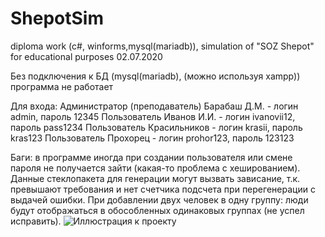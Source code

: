# ShepotSim
diploma work (c#, winforms,mysql(mariadb)), simulation of "SOZ Shepot" for educational purposes 02.07.2020

Без подключения к БД (mysql(mariadb), (можно используя xampp)) программа не работает

Для входа:
Администратор (преподаватель) Барабаш Д.М. - логин admin, пароль 12345
Пользователь Иванов И.И. - логин ivanovii12, пароль pass1234
Пользователь Красильников - логин krasii, пароль kras123
Пользователь Прохорец - логин prohor123, пароль 123123

Баги: в программе иногда при создании пользователя или смене пароля не получается зайти (какая-то проблема с хешированием). Данные стеклопакета для генерации могут вызвать зависание, т.к. превышают требования и нет счетчика подсчета при перегенерации с выдачей ошибки. При добавлении двух человек в одну группу: люди будут отображаться в обособленных одинаковых группах (не успел исправить).
![Иллюстрация к проекту](https://github.com/barabashdm/ShepotSim/master/screenshot.png)
